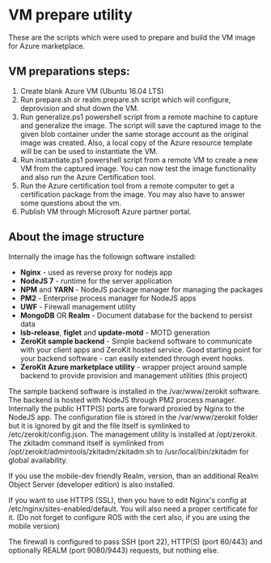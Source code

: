 # VM prepare utility
These are the scripts which were used to prepare and build the VM image for Azure marketplace.

## VM preparations steps:
1. Create blank Azure VM (Ubuntu 16.04 LTS)
2. Run prepare.sh or realm.prepare.sh script which will configure, deprovision and shut down the VM.
3. Run generalize.ps1 powershell script from a remote machine to capture and generalize the image.
  The script will save the captured image to the given blob container under the same storage account as the original image was created. Also, a local copy of the Azure resource template will be can be used to instantiate the VM.
4. Run instantiate.ps1 powershell script from a remote VM to create a new VM from the captured image. You can now test the image functionality and also run the Azure Certification tool.
5. Run the Azure certification tool from a remote computer to get a certification package from the image. You may also have to answer some questions about the vm.
6. Publish VM through Microsoft Azure partner portal.

## About the image structure
Internally the image has the followign software installed:
- **Nginx** - used as reverse proxy for nodejs app
- **NodeJS 7** - runtime for the server application
- **NPM** and **YARN** - NodeJS package manager for managing the packages
- **PM2** - Enterprise process manager for NodeJS apps
- **UWF** - Firewall management utility
- **MongoDB** OR **Realm** - Document database for the backend to persist data
- **lsb-release**, **figlet** and **update-motd** - MOTD generation
- **ZeroKit sample backend** - Simple backend software to communicate with your client apps and ZeroKit hosted service. Good starting point for your backend software - can easily extended through event hooks.
- **ZeroKit Azure marketplace utility** - wrapper project around sample backend to provide provision and management utilities (this project)

The sample backend software is installed in the /var/www/zerokit software. The backend is hosted with NodeJS through PM2 process manager. Internally the public HTTP(S) ports are forward proxied by Nginx to the NodeJS app. The configuration file is stored in the /var/www/zerokit folder but it is ignored by git and the file itself is symlinked to /etc/zerokit/config.json.
The management utility is installed at /opt/zerokit. The zkitadm command itself is symlinked from /opt/zerokit/admintools/zkitadm/zkitadm.sh to /usr/local/bin/zkitadm for global availability.

If you use the mobile-dev friendly Realm, version, than an additional Realm Object Server (developer edition) is also installed.

If you want to use HTTPS (SSL), then you have to edit Nginx's config at /etc/nginx/sites-enabled/default. You will also need a proper certificate for it. (Do not forget to configure ROS with the cert also, if you are using the mobile version)

The firewall is configured to pass SSH (port 22), HTTP(S) (port 80/443) and optionally REALM (port 9080/9443) requests, but nothing else.